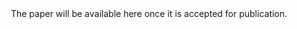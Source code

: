 <div align="center">The paper will be available here once it is accepted for publication.</div>








